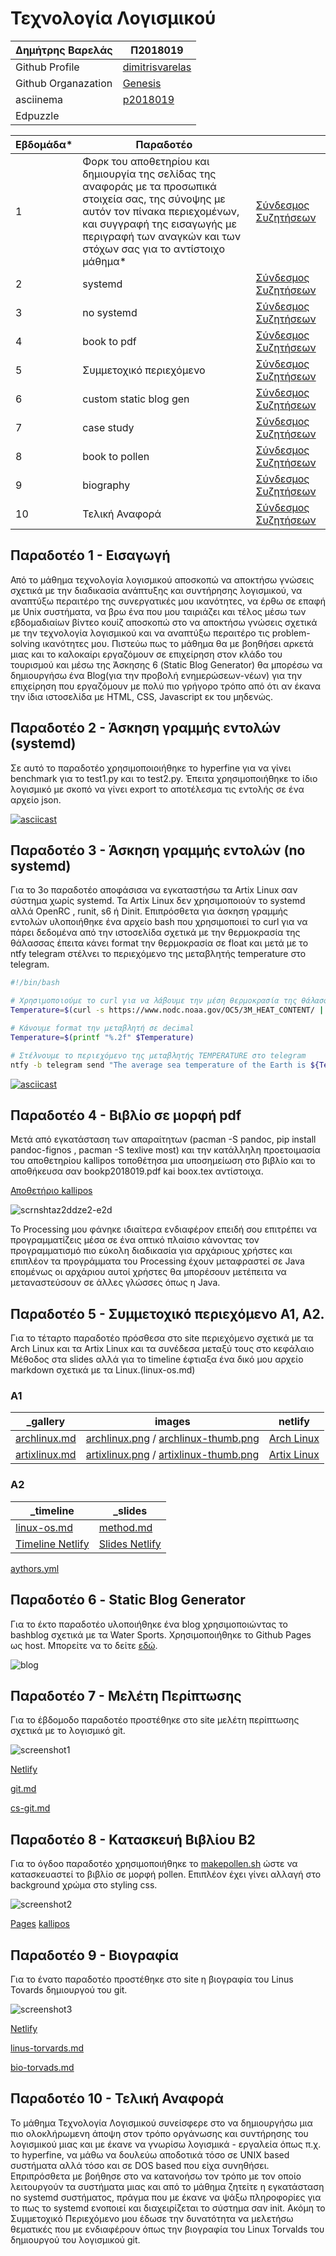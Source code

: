 # Τεχνολογία Λογισμικού 
| Δημήτρης Βαρελάς | Π2018019 |
| ----------- | ----------- |
| Github Profile | [dimitrisvarelas](https://github.com/dimitrisvarelas/) |
| Github Organazation| [Genesis](https://github.com/Genesis-The-Beginning)|
| asciinema | [p2018019](https://asciinema.org/~p2018019) |
| Edpuzzle | |

| Εβδομάδα* | Παραδοτέο | |
| --- | --- | --- |
| 1 | Φορκ του αποθετηρίου και δημιουργία της σελίδας της αναφοράς με τα προσωπικά στοιχεία σας, της σύνοψης με αυτόν τον πίνακα περιεχομένων, και συγγραφή της εισαγωγής με περιγραφή των αναγκών και των στόχων σας για το αντίστοιχο μάθημα* |[Σύνδεσμος Συζητήσεων](https://github.com/courses-ionio/sw/discussions/1139) |
| 2 | systemd | [Σύνδεσμος Συζητήσεων](https://github.com/courses-ionio/sw/discussions/1244)|
| 3 | no systemd |[Σύνδεσμος Συζητήσεων](https://github.com/courses-ionio/sw/discussions/1326) |
| 4 | book to pdf | [Σύνδεσμος Συζητήσεων](https://github.com/courses-ionio/sw/discussions/1350)|
| 5 | Συμμετοχικό περιεχόμενο | [Σύνδεσμος Συζητήσεων](https://github.com/courses-ionio/sw/discussions/1398) |
| 6 | custom static blog gen | [Σύνδεσμος Συζητήσεων](https://github.com/courses-ionio/sw/discussions/1642) |
| 7 | case study |[Σύνδεσμος Συζητήσεων](https://github.com/courses-ionio/sw/discussions/1643) |
| 8 | book to pollen | [Σύνδεσμος Συζητήσεων](https://github.com/courses-ionio/sw/discussions/1644) |
| 9 | biography | [Σύνδεσμος Συζητήσεων](https://github.com/courses-ionio/sw/discussions/1645) |
| 10 | Τελική Αναφορά | [Σύνδεσμος Συζητήσεων](https://github.com/courses-ionio/sw/discussions/1646) |





## Παραδοτέο 1 - Εισαγωγή
Από το μάθημα τεχνολογία λογισμικού αποσκοπώ να αποκτήσω γνώσεις σχετικά με την διαδικασία ανάπτυξης και συντήρησης λογισμικού, να αναπτύξω περαιτέρο της συνεργατικές μου ικανότητες, να έρθω σε επαφή με Unix συστήματα, να βρω ένα που μου ταιριάζει και τέλος μέσω των εβδομαδιαίων βίντεο κουίζ αποσκοπώ στο να αποκτήσω γνώσεις σχετικά με την τεχνολογία λογισμικού και να αναπτύξω περαιτέρο τις problem-solving ικανότητες μου. Πιστεύω πως το μάθημα θα με βοηθήσει αρκετά  μιας και το καλοκαίρι εργαζόμουν σε επιχείρηση στον κλάδο του τουρισμού και μέσω της Άσκησης 6 (Static Blog Generator) θα μπορέσω να δημιουργήσω ένα Blog(για την προβολή ενημερώσεων-νέων) για την επιχείρηση που εργαζόμουν με πολύ πιο γρήγορο τρόπο από ότι αν έκανα την ίδια ιστοσελίδα με HTML, CSS, Javascript εκ του μηδενώς.


## Παραδοτέο 2 - Άσκηση γραμμής εντολών (systemd)
Σε αυτό το παραδοτέο χρησιμοποιοιήθηκε το hyperfine για να γίνει benchmark για το test1.py και το test2.py. Έπειτα χρησιμοποιήθηκε το ίδιο λογισμικό με σκοπό να γίνει export το αποτέλεσμα τις εντολής σε ένα αρχείο json. 


[![asciicast](https://asciinema.org/a/9LGfqS8NkLGI7nK8Rua4TGhrx.svg)](https://asciinema.org/a/9LGfqS8NkLGI7nK8Rua4TGhrx)



## Παραδοτέο 3 - Άσκηση γραμμής εντολών (no systemd)
Για το 3ο παραδοτέο αποφάσισα να εγκαταστήσω τα Artix Linux σαν σύστημα χωρίς systemd. Τα Artix Linux δεν χρησιμοποιούν το systemd αλλά OpenRC , runit, s6 ή Dinit. Επιπρόσθετα για άσκηση γραμμής εντολών υλοποιήθηκε ένα αρχείο bash που χρησιμοποιεί το curl για να πάρει δεδομένα από την ιστοσελίδα σχετικά με την θερμοκρασία της θάλασσας έπειτα κάνει format την θερμοκρασία σε float και μετά με το ntfy telegram στέλνει το περιεχόμενο της μεταβλητής temperature στο telegram.
```bash
#!/bin/bash

# Χρησιμοποιούμε το curl για να λάβουμε την μέση θερμοκρασία της θάλασσας από το noaa.gov 
Temperature=$(curl -s https://www.nodc.noaa.gov/OC5/3M_HEAT_CONTENT/ | grep -oP 'Average.*?thermosteric' | grep -oP '\d+\.\d+')

# Κάνουμε format την μεταβλητή σε decimal
Temperature=$(printf "%.2f" $Temperature)

# Στέλνουμε το περιεχόμενο της μεταβλητής TEMPERATURE στο telegram
ntfy -b telegram send "The average sea temperature of the Earth is ${Temperature}°C"
```
[![asciicast](https://asciinema.org/a/SDFy2MBtNvWpQThLJf64A75Oj.svg)](https://asciinema.org/a/SDFy2MBtNvWpQThLJf64A75Oj)


## Παραδοτέο 4 - Βιβλίο σε μορφή pdf 
Μετά από εγκατάσταση των απαραίτητων (pacman -S pandoc, pip install pandoc-fignos , pacman -S texlive most) και την κατάλληλη προετοιμασία του αποθετηρίου kallipos τοποθέτησα μια υποσημείωση στο βιβλίο και το αποθήκευσα σαν bookp2018019.pdf kai boox.tex αντίστοιχα.

[Αποθετήριο kallipos](https://github.com/dimitrisvarelas/kallipos)

![scrnshtaz2ddze2-e2d](https://user-images.githubusercontent.com/49061765/222985584-43906c02-8594-4eb5-b5d1-a3349a81489b.png)

Το Processing μου φάνηκε ιδιαίτερα ενδιαφέρον επειδή σου επιτρέπει να προγραμματίζεις μέσα σε ένα οπτικό πλαίσιο κάνοντας τον προγραμματισμό πιο εύκολη διαδικασία για αρχάριους χρήστες και επιπλέον τα προγράμματα του Processing έχουν μεταφραστεί σε Java επομένως οι αρχάριου αυτοί χρήστες θα μπορέσουν μετέπειτα να μεταναστεύσουν σε άλλες γλώσσες όπως η Java.

## Παραδοτέο 5 - Συμμετοχικό περιεχόμενο Α1, Α2.
Για το τέταρτο παραδοτέο πρόσθεσα στο site περιεχόμενο σχετικά με τα Arch Linux και τα Artix Linux και τα συνέδεσα μεταξύ τους στο κεφάλαιο Μέθοδος στα slides αλλά για το timeline έφτιαξα ένα δικό μου αρχείο markdown σχετικά με τα Linux.(linux-os.md)

### A1 
| _gallery | images | netlify |
| ----------- | ----------- | ----------- |
| [archlinux.md](https://github.com/dimitrisvarelas/_gallery/blob/296aa9fdeb1f7137a6486d3397b1bf186cc424cc/archlinux.md) | [archlinux.png](https://github.com/dimitrisvarelas/images/blob/763e1f0f6b6f94c961b4869aed529d4c80f0eea6/archlinux.png) / [archlinux-thumb.png](https://github.com/dimitrisvarelas/images/blob/763e1f0f6b6f94c961b4869aed529d4c80f0eea6/archlinux-thumb.png) | [Arch Linux](https://starlit-kitsune-1f289a.netlify.app/gallery/archlinux/) |
| [artixlinux.md](https://github.com/dimitrisvarelas/_gallery/blob/296aa9fdeb1f7137a6486d3397b1bf186cc424cc/artixlinux.md) | [artixlinux.png](https://github.com/dimitrisvarelas/images/blob/763e1f0f6b6f94c961b4869aed529d4c80f0eea6/artixlinux.png) / [artixlinux-thumb.png](https://github.com/dimitrisvarelas/images/blob/9923f81d4a544b8c9d61b3c5f926346cb3d5746b/artixlinux-thumb.png) | [Artix Linux](https://starlit-kitsune-1f289a.netlify.app/gallery/artixlinux/) |
### A2
| _timeline | _slides |
| ----------- | ----------- |
| [linux-os.md](https://github.com/dimitrisvarelas/site/tree/master/_timeline) | [method.md](https://github.com/dimitrisvarelas/site/blob/master/_slides/method.md) |
| [Timeline Netlify](https://github.com/dimitrisvarelas/site/blob/master/_slides/method.md) | [Slides Netlify](https://starlit-kitsune-1f289a.netlify.app/slides/method/)|

[aythors.yml](https://github.com/dimitrisvarelas/site/blob/master/_data/authors.yml)

## Παραδοτέο 6 - Static Blog Generator
Για το έκτο παραδοτέο υλοποιήθηκε ένα blog χρησιμοποιώντας το bashblog σχετικά με τα Water Sports. Χρησιμοποιήθηκε το Github Pages ως host.
Μπορείτε να το δείτε [εδώ](https://dimitrisvarelas.github.io/WaterSportBlog/).

![blog](https://user-images.githubusercontent.com/49061765/229225374-9cb4bc68-5ee2-465d-8177-0013182a59d5.png)

## Παραδοτέο 7 - Μελέτη Περίπτωσης

Για το έβδομοδο παραδοτέο προστέθηκε στο site μελέτη περίπτωσης σχετικά με το λογισμικό git.

![screenshot1](https://user-images.githubusercontent.com/49061765/236603651-d1753c5f-9a0d-479c-8470-81989d41dbef.png)

[Netlify](https://starlit-kitsune-1f289a.netlify.app/case-study/git/)

[git.md](https://github.com/dimitrisvarelas/site/blob/master/_case-study/git.md)

[cs-git.md](https://github.com/dimitrisvarelas/site/blob/master/_includes/cs-git.md)

## Παραδοτέο 8 - Κατασκευή Βιβλίου Β2

Για το όγδοο παραδοτέο χρησιμοποιήθηκε το [makepollen.sh](https://github.com/dimitrisvarelas/kallipos/blob/master/makepollen.sh) ώστε να κατασκευαστεί το βιβλίο σε μορφή pollen. Επιπλέον έχει γίνει αλλαγή στο background χρώμα στο styling css.

![screenshot2](https://user-images.githubusercontent.com/49061765/236604285-637de8a1-c62a-4655-ae01-52afbecda9b8.png)

[Pages](https://dimitrisvarelas.github.io/kallipos/)
[kallipos](https://github.com/dimitrisvarelas/kallipos)

## Παραδοτέο 9 - Βιογραφία

Για το ένατο παραδοτέο προστέθηκε στο site η βιογραφία του Linus Tovards δημιουργού του git.

![screenshot3](https://user-images.githubusercontent.com/49061765/236605363-b6d6df06-115d-49ec-964a-d345e63277ff.png)

[Netlify](https://starlit-kitsune-1f289a.netlify.app/biography/linus-torvalds/)

[linus-torvards.md](https://github.com/dimitrisvarelas/site/blob/master/_biography/linus-torvalds.md)

[bio-torvads.md](https://github.com/dimitrisvarelas/site/blob/master/_includes/bio-torvalds.md)

## Παραδοτέο 10 - Τελική Αναφορά
Το μάθημα Τεχνολογία Λογισμικού συνείσφερε στο να δημιουργήσω μια πιο ολοκλήρωμενη άποψη στον τρόπο οργάνωσης και συντήρησης του λογισμικού μιας και με έκανε να γνωρίσω λογισμικά - εργαλεία όπως π.χ. το hyperfine, να μάθω να δουλεύω αποδοτικά τόσο σε UNIX based συστήματα αλλά τόσο και σε DOS based που είχα συνηθήσει. Επριπρόσθετα με βοήθησε στο να κατανοήσω τον τρόπο με τον οποίο λειτουργούν τα συστήματα μιας και από το μάθημα ζητείτε η εγκατάσταση no systemd συστήματος, πράγμα που με έκανε να ψάξω πληροφορίες για το πως το systemd ενοποιεί και διαχειρίζεται το σύστημα σαν init. Ακόμη το Συμμετοχικό Περιεχόμενο μου έδωσε την δυνατότητα να μελετήσω θεματικές που με ενδιαφέρουν όπως την βιογραφία του Linux Torvalds του δημιουργού του λογισμικού git. 

